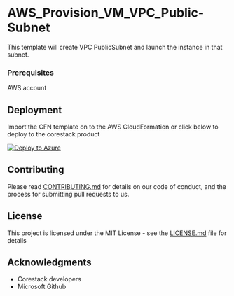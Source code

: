 
# AWS_Provision_VM_VPC_Public-Subnet

This template will create VPC PublicSubnet and launch the instance in that subnet.

### Prerequisites

AWS account

## Deployment

Import the CFN template on to the AWS CloudFormation or click below to deploy to the corestack product 

[![Deploy to Azure](https://docs.corestack.io/wp-content/uploads/2019/09/deploy-to-corestack.svg)](http://qa.corestack.io/heatstack/templates?repositories=github&external_redirect=true&name=AWS_Provision_VM_VPC_Public-Subnet&url=https://raw.githubusercontent.com/corestacklabs/master/cfn/AWS_Provision_VM_VPC_Public-Subnet/AWS_Provision_VM_VPC_Public-Subnet_content.json&engine=cfn&type[0]=Cloud&classification[0]=Provisioning&scope=tenant#/mytemplates)

## Contributing

Please read [CONTRIBUTING.md](https://gist.github.com/karthick-kk/30e4fd3f279492b4f040d5cd569d21d0) for details on our code of conduct, and the process for submitting pull requests to us.

## License

This project is licensed under the MIT License - see the [LICENSE.md](LICENSE.md) file for details

## Acknowledgments

* Corestack developers
* Microsoft Github

